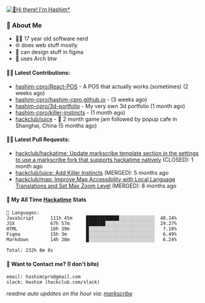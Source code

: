 [![👋Hi there! I'm Hashim*](/assets/intro.gif "Go To hashim-ali.work")](https://hashim-ali.work)

### 📖 About Me
- 👨‍💻 17 year old software nerd
- 🌐 does web stuff mostly
- 🎨 can design stuff in figma
- 🐧 uses Arch btw

#### 👷‍♂️ Latest Contributions:
- [hashim-cpro/React-POS](https://github.com/hashim-cpro/React-POS) - A POS that actually works.(sometimes) (2 weeks ago)
- [hashim-cpro/hashim-cpro.github.io](https://github.com/hashim-cpro/hashim-cpro.github.io) -  (3 weeks ago)
- [hashim-cpro/3d-portfolio](https://github.com/hashim-cpro/3d-portfolio) - My very own 3d portfolio (1 month ago)
- [hashim-cpro/killer-instincts](https://github.com/hashim-cpro/killer-instincts) -  (1 month ago)
- [hackclub/juice](https://github.com/hackclub/juice) - 🧃 2 month game jam followed by popup cafe in Shanghai, China (5 months ago)

#### 🧑‍💻 Latest Pull Requests:
- [hackclub/hackatime: Update markscribe template section in the settings to use a markscribe fork that supports hackatime natively](https://github.com/hackclub/hackatime/pull/258) (CLOSED): 1 month ago
- [hackclub/juice: Add  Killer Instincts](https://github.com/hackclub/juice/pull/248) (MERGED): 5 months ago
- [hackclub/map: Improve Map Accessibility with Local Language Translations and Set Max Zoom Level](https://github.com/hackclub/map/pull/12) (MERGED): 8 months ago

#### 📡 My All Time [Hackatime](https://hackatime.hackclub.com) Stats
```
💾 Languages:
JavaScript      111h 45m     ████████████░░░░░░░░░░░░░  48.14%
JSX             67h 57m      ███████░░░░░░░░░░░░░░░░░░  29.27%
HTML            16h 39m      █░░░░░░░░░░░░░░░░░░░░░░░░   7.18%
Figma           15h 3m       █░░░░░░░░░░░░░░░░░░░░░░░░   6.49%
Markdown        14h 28m      █░░░░░░░░░░░░░░░░░░░░░░░░   6.24%

Total: 232h 8m 8s
```
#### 📮 Want to Contact me? (I don't bite)
```
email: hashimcpro@gmail.com
slack: Hashim (hackclub.com/slack)
```
_readme auto updates on the hour via: [markscribe](https://github.com/hashim-cpro/markscribe)_